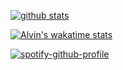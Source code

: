 [![github stats](https://github-readme-stats.vercel.app/api?username=aLVINlEE9&show_icons=true&title_color=ffffff&icon_color=ffffff&text_color=ffffff&hide_border=true&count_private=true&bg_color=30,355C7D,6C5B7B,C06C83)](https://github.com/aLVINlEE9)  


[![Alvin's wakatime stats](https://github-readme-stats.vercel.app/api/wakatime?username=@aLVINlEE9&show_icons=true&title_color=4C9BE0&icon_color=ffffff&text_color=ffffff&hide_border=true&count_private=true&bg_color=30,355C7D,6C5B7B,C06C84&v=2)](https://github.com/aLVINlEE9)


[![spotify-github-profile](https://spotify-github-profile.vercel.app/api/view?uid=ujf00jdfupqiqkvjb3szn23lz&cover_image=true&theme=default&show_offline=true&background_color=121212&interchange=true)](https://spotify-github-profile.vercel.app/api/view?uid=ujf00jdfupqiqkvjb3szn23lz&redirect=true)